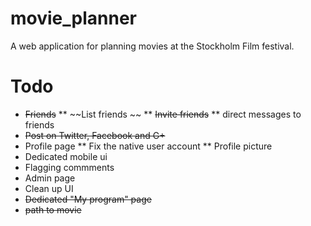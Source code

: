 movie_planner
=============

A web application for planning movies at the Stockholm Film festival. 


Todo
===============

* ~~Friends~~
** ~~List friends ~~
** ~~Invite friends~~
** direct messages to friends
* ~~Post on Twitter, Facebook and G+~~
* Profile page
** Fix the native user account
** Profile picture
* Dedicated mobile ui
* Flagging commments
* Admin page
* Clean up UI
* ~~Dedicated "My program" page~~
* ~~path to movie~~
